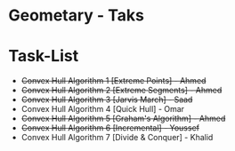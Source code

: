 # Geometary - Taks


# Task-List

- ~~Convex Hull Algorithm 1 [Extreme Points] - Ahmed~~
- ~~Convex Hull Algorithm 2 [Extreme Segments] - Ahmed~~
- ~~Convex Hull Algorithm 3 [Jarvis March] - Saad~~
- Convex Hull Algorithm 4 [Quick Hull] - Omar
- ~~Convex Hull Algorithm 5 [Graham's Algorithm] - Ahmed~~
- ~~Convex Hull Algorithm 6 [Incremental] - Youssef~~
- Convex Hull Algorithm 7 [Divide & Conquer] - Khalid
